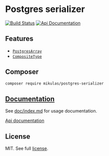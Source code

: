 Postgres serializer
===================

[![Build Status](https://travis-ci.org/Mikulas/postgres-serializer.svg?branch=master)](https://travis-ci.org/Mikulas/postgres-serializer)
[![Api Documentation](https://img.shields.io/badge/api-master-ff69b4.svg)](https://codedoc.pub/Mikulas/postgres-serializer/master/index.html)

## Features

- [`PostgresArray`](doc/index.md#postgressarray)
- [`CompositeType`](doc/index.md#compositetype)

## Composer

```md
composer require mikulas/postgres-serializer
```

## [Documentation](doc/index.md)

See [doc/index.md](doc/index.md) for usage documentation.

[Api documentation](https://codedoc.pub/Mikulas/postgres-serializer/master/index.html)

## License

MIT. See full [license](license.md).
